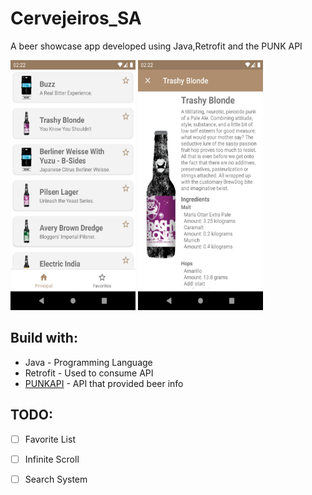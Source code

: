 # Cervejeiros_SA
A beer showcase app developed using Java,Retrofit and the PUNK API

<img src="./readme/MainView.png" width="200" height="400" /> <img src="./readme/BeerDetailsView.png" width="200" height="400" />

## Build with:
* Java - Programming Language
* Retrofit - Used to consume API 
* [PUNKAPI](https://punkapi.com/documentation/v2) - API that provided beer info


## TODO:
- [ ] Favorite List
- [ ] Infinite Scroll
- [ ] Search System



